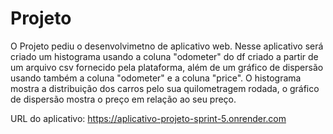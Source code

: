 # Projeto
O Projeto pediu o desenvolvimetno de aplicativo web.
Nesse aplicativo será criado um histograma usando a coluna "odometer" do df criado a partir de um arquivo csv fornecido pela plataforma,
além de um gráfico de dispersão usando também a coluna "odometer" e a coluna "price".
O histograma mostra a distribuição dos carros pelo sua quilometragem rodada, 
o gráfico de dispersão mostra o preço em relação ao seu preço. 

URL do aplicativo: https://aplicativo-projeto-sprint-5.onrender.com
